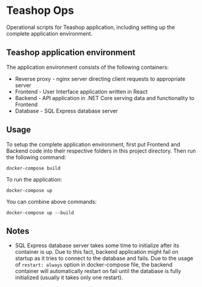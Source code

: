 # Teashop Ops

Operational scripts for Teashop application, including setting up the complete application environment.

## Teashop application environment

The application environment consists of the following containers:
- Reverse proxy - nginx server directing client requests to appropriate server
- Frontend - User Interface application written in React
- Backend - API application in .NET Core serving data and functionality to Frontend
- Database - SQL Express database server

## Usage 

To setup the complete application environment, first put Frontend and Backend code into their respective folders in this project directory. Then run the following command:

```
docker-compose build
```

To run the application:

```
docker-compose up
```

You can combine above commands:

```
docker-compose up --build
```

## Notes
- SQL Express database server takes some time to initialize after its container is up. Due to this fact, backend application might fail on startup as it tries to connect to the database and fails. Due to the usage of `restart: always` option in docker-compose file, the backend container will automatically restart on fail  until the database is fully initialized (usually it takes only one restart).
